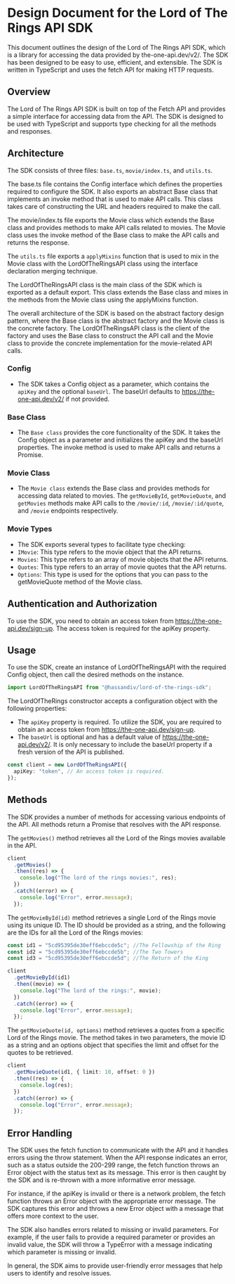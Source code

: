 # Design Document for the Lord of The Rings API SDK

This document outlines the design of the Lord of The Rings API SDK, which is a library for accessing the data provided by the-one-api.dev/v2/. The SDK has been designed to be easy to use, efficient, and extensible. The SDK is written in TypeScript and uses the fetch API for making HTTP requests.

## Overview

The Lord of The Rings API SDK is built on top of the Fetch API and provides a simple interface for accessing data from the API. The SDK is designed to be used with TypeScript and supports type checking for all the methods and responses.

## Architecture

The SDK consists of three files: `base.ts`, `movie/index.ts`, and `utils.ts`.

The base.ts file contains the Config interface which defines the properties required to configure the SDK. It also exports an abstract Base class that implements an invoke method that is used to make API calls. This class takes care of constructing the URL and headers required to make the call.

The movie/index.ts file exports the Movie class which extends the Base class and provides methods to make API calls related to movies. The Movie class uses the invoke method of the Base class to make the API calls and returns the response.

The `utils.ts` file exports a `applyMixins` function that is used to mix in the Movie class with the LordOfTheRingsAPI class using the interface declaration merging technique.

The LordOfTheRingsAPI class is the main class of the SDK which is exported as a default export. This class extends the Base class and mixes in the methods from the Movie class using the applyMixins function.

The overall architecture of the SDK is based on the abstract factory design pattern, where the Base class is the abstract factory and the Movie class is the concrete factory. The LordOfTheRingsAPI class is the client of the factory and uses the Base class to construct the API call and the Movie class to provide the concrete implementation for the movie-related API calls.

### Config

- The SDK takes a Config object as a parameter, which contains the `apiKey` and the optional `baseUrl`. The baseUrl defaults to https://the-one-api.dev/v2/ if not provided.

### Base Class

- The `Base class` provides the core functionality of the SDK. It takes the Config object as a parameter and initializes the apiKey and the baseUrl properties. The invoke method is used to make API calls and returns a Promise.

### Movie Class

- The `Movie class` extends the Base class and provides methods for accessing data related to movies. The `getMovieById`, `getMovieQuote`, and `getMovies` methods make API calls to the `/movie/:id`, `/movie/:id/quote`, and `/movie` endpoints respectively.

### Movie Types

- The SDK exports several types to facilitate type checking:
- `IMovie`: This type refers to the movie object that the API returns.
- `Movies`: This type refers to an array of movie objects that the API returns.
- `Quotes`: This type refers to an array of movie quotes that the API returns.
- `Options`: This type is used for the options that you can pass to the getMovieQuote method of the Movie class.

## Authentication and Authorization

To use the SDK, you need to obtain an access token from https://the-one-api.dev/sign-up. The access token is required for the apiKey property.

## Usage

To use the SDK, create an instance of LordOfTheRingsAPI with the required Config object, then call the desired methods on the instance.

```ts
import LordOfTheRingsAPI from "@hassandiv/lord-of-the-rings-sdk";
```

The LordOfTheRings constructor accepts a configuration object with the following properties:

- The `apiKey` property is required. To utilize the SDK, you are required to obtain an access token from https://the-one-api.dev/sign-up.
- The `baseUrl` is optional and has a default value of https://the-one-api.dev/v2/. It is only necessary to include the baseUrl property if a fresh version of the API is published.

```ts
const client = new LordOfTheRingsAPI({
  apiKey: "token", // An access token is required.
});
```

## Methods

The SDK provides a number of methods for accessing various endpoints of the API. All methods return a Promise that resolves with the API response.

The `getMovies()` method retrieves all the Lord of the Rings movies available in the API.

```ts
client
  .getMovies()
  .then((res) => {
    console.log("The lord of the rings movies:", res);
  })
  .catch((error) => {
    console.log("Error", error.message);
  });
```

The `getMovieById(id)` method retrieves a single Lord of the Rings movie using its unique ID. The ID should be provided as a string, and the following are the IDs for all the Lord of the Rings movies:

```ts
const id1 = "5cd95395de30eff6ebccde5c"; //The Fellowship of the Ring
const id2 = "5cd95395de30eff6ebccde5b"; //The Two Towers
const id3 = "5cd95395de30eff6ebccde5d"; //The Return of the King

client
  .getMovieById(id1)
  .then((movie) => {
    console.log("The lord of the rings:", movie);
  })
  .catch((error) => {
    console.log("Error", error.message);
  });
```

The `getMovieQuote(id, options)` method retrieves a quotes from a specific Lord of the Rings movie. The method takes in two parameters, the movie ID as a string and an options object that specifies the limit and offset for the quotes to be retrieved.

```ts
client
  .getMovieQuote(id1, { limit: 10, offset: 0 })
  .then((res) => {
    console.log(res);
  })
  .catch((error) => {
    console.log("Error", error.message);
  });
```

## Error Handling

The SDK uses the fetch function to communicate with the API and it handles errors using the throw statement. When the API response indicates an error, such as a status outside the 200-299 range, the fetch function throws an Error object with the status text as its message. This error is then caught by the SDK and is re-thrown with a more informative error message.

For instance, if the apiKey is invalid or there is a network problem, the fetch function throws an Error object with the appropriate error message. The SDK captures this error and throws a new Error object with a message that offers more context to the user.

The SDK also handles errors related to missing or invalid parameters. For example, if the user fails to provide a required parameter or provides an invalid value, the SDK will throw a TypeError with a message indicating which parameter is missing or invalid.

In general, the SDK aims to provide user-friendly error messages that help users to identify and resolve issues.
